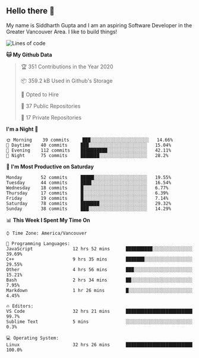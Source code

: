 ## Hello there :wave:

My name is Siddharth Gupta and I am an aspiring Software Developer in the Greater Vancouver Area. I like to build things!

<!-- ![gif](https://github.com/siddg97/siddg97/blob/master/dino.gif) -->

<!--START_SECTION:waka-->
![Lines of code](https://img.shields.io/badge/From%20Hello%20World%20I%27ve%20Written-10.9%20million%20lines%20of%20code-blue)

**🐱 My Github Data** 

> 🏆 351 Contributions in the Year 2020
 > 
> 📦 359.2 kB Used in Github's Storage 
 > 
> 💼 Opted to Hire
 > 
> 📜 37 Public Repositories
 > 
> 🔑 17 Private Repositories 

**I'm a Night 🦉** 

```text
🌞 Morning    39 commits     ███░░░░░░░░░░░░░░░░░░░░░░   14.66% 
🌆 Daytime    40 commits     ███░░░░░░░░░░░░░░░░░░░░░░   15.04% 
🌃 Evening    112 commits    ██████████░░░░░░░░░░░░░░░   42.11% 
🌙 Night      75 commits     ███████░░░░░░░░░░░░░░░░░░   28.2%

```
📅 **I'm Most Productive on Saturday** 

```text
Monday       52 commits     █████░░░░░░░░░░░░░░░░░░░░   19.55% 
Tuesday      44 commits     ████░░░░░░░░░░░░░░░░░░░░░   16.54% 
Wednesday    18 commits     █░░░░░░░░░░░░░░░░░░░░░░░░   6.77% 
Thursday     17 commits     █░░░░░░░░░░░░░░░░░░░░░░░░   6.39% 
Friday       19 commits     █░░░░░░░░░░░░░░░░░░░░░░░░   7.14% 
Saturday     78 commits     ███████░░░░░░░░░░░░░░░░░░   29.32% 
Sunday       38 commits     ███░░░░░░░░░░░░░░░░░░░░░░   14.29%

```


📊 **This Week I Spent My Time On** 

```text
⌚︎ Time Zone: America/Vancouver

💬 Programming Languages: 
JavaScript               12 hrs 52 mins      ██████████░░░░░░░░░░░░░░░   39.69% 
C++                      9 hrs 35 mins       ███████░░░░░░░░░░░░░░░░░░   29.55% 
Other                    4 hrs 56 mins       ███░░░░░░░░░░░░░░░░░░░░░░   15.21% 
Bash                     2 hrs 34 mins       ██░░░░░░░░░░░░░░░░░░░░░░░   7.95% 
Markdown                 1 hr 26 mins        █░░░░░░░░░░░░░░░░░░░░░░░░   4.45%

🔥 Editors: 
VS Code                  32 hrs 21 mins      █████████████████████████   99.7% 
Sublime Text             5 mins              ░░░░░░░░░░░░░░░░░░░░░░░░░   0.3%

💻 Operating System: 
Linux                    32 hrs 26 mins      █████████████████████████   100.0%

```


<!--END_SECTION:waka-->



